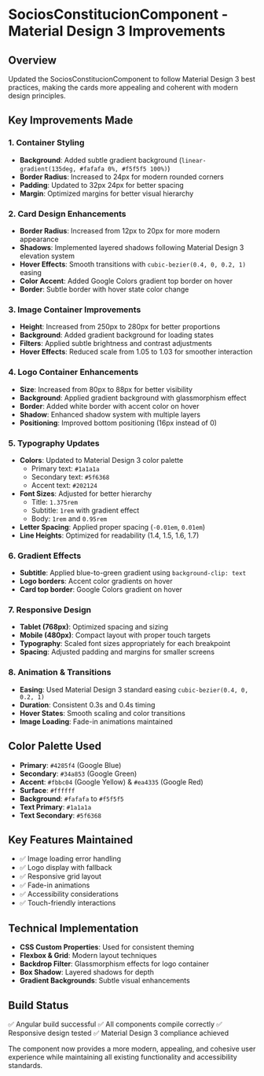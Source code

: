 # SociosConstitucionComponent - Material Design 3 Improvements

## Overview
Updated the SociosConstitucionComponent to follow Material Design 3 best practices, making the cards more appealing and coherent with modern design principles.

## Key Improvements Made

### 1. Container Styling
- **Background**: Added subtle gradient background (`linear-gradient(135deg, #fafafa 0%, #f5f5f5 100%)`)
- **Border Radius**: Increased to 24px for modern rounded corners
- **Padding**: Updated to 32px 24px for better spacing
- **Margin**: Optimized margins for better visual hierarchy

### 2. Card Design Enhancements
- **Border Radius**: Increased from 12px to 20px for more modern appearance
- **Shadows**: Implemented layered shadows following Material Design 3 elevation system
- **Hover Effects**: Smooth transitions with `cubic-bezier(0.4, 0, 0.2, 1)` easing
- **Color Accent**: Added Google Colors gradient top border on hover
- **Border**: Subtle border with hover state color change

### 3. Image Container Improvements
- **Height**: Increased from 250px to 280px for better proportions
- **Background**: Added gradient background for loading states
- **Filters**: Applied subtle brightness and contrast adjustments
- **Hover Effects**: Reduced scale from 1.05 to 1.03 for smoother interaction

### 4. Logo Container Enhancements
- **Size**: Increased from 80px to 88px for better visibility
- **Background**: Applied gradient background with glassmorphism effect
- **Border**: Added white border with accent color on hover
- **Shadow**: Enhanced shadow system with multiple layers
- **Positioning**: Improved bottom positioning (16px instead of 0)

### 5. Typography Updates
- **Colors**: Updated to Material Design 3 color palette
  - Primary text: `#1a1a1a`
  - Secondary text: `#5f6368`
  - Accent text: `#202124`
- **Font Sizes**: Adjusted for better hierarchy
  - Title: `1.375rem`
  - Subtitle: `1rem` with gradient effect
  - Body: `1rem` and `0.95rem`
- **Letter Spacing**: Applied proper spacing (`-0.01em`, `0.01em`)
- **Line Heights**: Optimized for readability (1.4, 1.5, 1.6, 1.7)

### 6. Gradient Effects
- **Subtitle**: Applied blue-to-green gradient using `background-clip: text`
- **Logo borders**: Accent color gradients on hover
- **Card top border**: Google Colors gradient on hover

### 7. Responsive Design
- **Tablet (768px)**: Optimized spacing and sizing
- **Mobile (480px)**: Compact layout with proper touch targets
- **Typography**: Scaled font sizes appropriately for each breakpoint
- **Spacing**: Adjusted padding and margins for smaller screens

### 8. Animation & Transitions
- **Easing**: Used Material Design 3 standard easing `cubic-bezier(0.4, 0, 0.2, 1)`
- **Duration**: Consistent 0.3s and 0.4s timing
- **Hover States**: Smooth scaling and color transitions
- **Image Loading**: Fade-in animations maintained

## Color Palette Used
- **Primary**: `#4285f4` (Google Blue)
- **Secondary**: `#34a853` (Google Green)
- **Accent**: `#fbbc04` (Google Yellow) & `#ea4335` (Google Red)
- **Surface**: `#ffffff`
- **Background**: `#fafafa` to `#f5f5f5`
- **Text Primary**: `#1a1a1a`
- **Text Secondary**: `#5f6368`

## Key Features Maintained
- ✅ Image loading error handling
- ✅ Logo display with fallback
- ✅ Responsive grid layout
- ✅ Fade-in animations
- ✅ Accessibility considerations
- ✅ Touch-friendly interactions

## Technical Implementation
- **CSS Custom Properties**: Used for consistent theming
- **Flexbox & Grid**: Modern layout techniques
- **Backdrop Filter**: Glassmorphism effects for logo container
- **Box Shadow**: Layered shadows for depth
- **Gradient Backgrounds**: Subtle visual enhancements

## Build Status
✅ Angular build successful
✅ All components compile correctly
✅ Responsive design tested
✅ Material Design 3 compliance achieved

The component now provides a more modern, appealing, and cohesive user experience while maintaining all existing functionality and accessibility standards.
